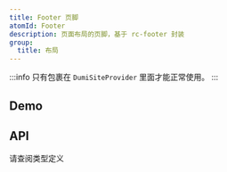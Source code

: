 ```yaml
---
title: Footer 页脚
atomId: Footer
description: 页面布局的页脚，基于 rc-footer 封装
group:
  title: 布局
---
```


:::info
只有包裹在 `DumiSiteProvider` 里面才能正常使用。
:::

## Demo

<code src="./demos/Footer"></code>

## API

请查阅类型定义
